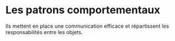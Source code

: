# Les patrons comportementaux

Ils mettent en place une communication efficace et répartissent les responsabilités entre les objets.
